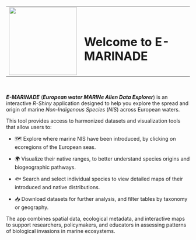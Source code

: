 <table style="width:100%; vertical-align: middle;">
  <tr>
    <td style="width:190px;">
      <img src="wwww/Logo_EMARINADE.png" width="186">
    </td>
    <td>
      <h1 style="margin-bottom: 0;">Welcome to E-MARINADE</h1>
    </td>
  </tr>
</table>
<br>

***E-MARINADE*** (***European water MARINe Alien Data Explorer***) is an interactive *R-Shiny* application designed to help you explore the spread and origin of marine *Non-Indigenous Species* (*NIS*) across European waters.

This tool provides access to harmonized datasets and visualization tools that allow users to:

- 🗺️ Explore where marine NIS have been introduced, by clicking on ecoregions of the European seas.

- 🌍 Visualize their native ranges, to better understand species origins and biogeographic pathways.

- 🐟 Search and select individual species to view detailed maps of their introduced and native distributions.

- 📥 Download datasets for further analysis, and filter tables by taxonomy or geography.

The app combines spatial data, ecological metadata, and interactive maps to support researchers, policymakers, and educators in assessing patterns of biological invasions in marine ecosystems.